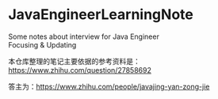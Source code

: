 # JavaEngineerLearningNote
Some notes about interview for Java Engineer  
Focusing & Updating  

本仓库整理的笔记主要依据的参考资料是：https://www.zhihu.com/question/27858692  

答主为：https://www.zhihu.com/people/javajing-yan-zong-jie
